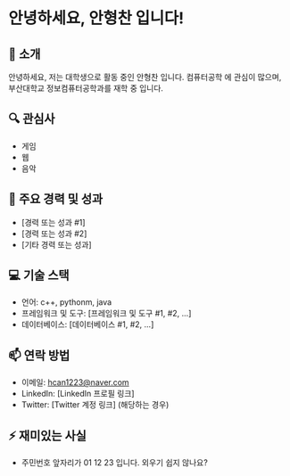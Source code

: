# 안녕하세요, 안형찬 입니다!
<a href="#"></a>

## 👋 소개
안녕하세요, 저는 대학생으로 활동 중인 안형찬 입니다. 컴퓨터공학 에 관심이 많으며, 부산대학교 정보컴퓨터공학과를 재학 중 입니다.

## 🔍 관심사
- 게임
- 웹
- 음악

## 🌟 주요 경력 및 성과
- [경력 또는 성과 #1]
- [경력 또는 성과 #2]
- [기타 경력 또는 성과]

## 💻 기술 스택
- 언어: c++, pythonm, java
- 프레임워크 및 도구: [프레임워크 및 도구 #1, #2, ...]
- 데이터베이스: [데이터베이스 #1, #2, ...]

## 📫 연락 방법
- 이메일: hcan1223@naver.com
- LinkedIn: [LinkedIn 프로필 링크]
- Twitter: [Twitter 계정 링크] (해당하는 경우)

## ⚡ 재미있는 사실
- 주민번호 앞자리가 01 12 23 입니다. 외우기 쉽지 않나요?
